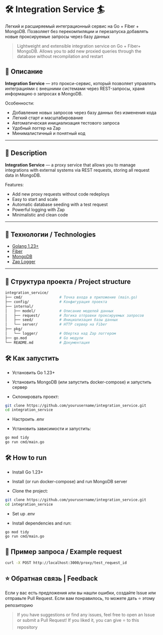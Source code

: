 # 🛠 Integration Service 🏄

Легкий и расширяемый интеграционный сервис на Go + Fiber + MongoDB. Позволяет без перекомпиляции и перезапуска добавлять новые проксируемые запросы через базу данных

>Lightweight and extensible integration service on Go + Fiber+ MongoDB. Allows you to add new proxied queries through the database without recompilation and restart

## 📖 Описание


**Integration Service** — это прокси-сервис, который позволяет управлять интеграциями с внешними системами через REST-запросы, храня информацию о запросах в MongoDB.

Особенности:
- Добавление новых запросов через базу данных без изменения кода
- Легкий старт и масштабирование
- Автоматическая инициализация тестового запроса
- Удобный логгер на Zap
- Минималистичный и понятный код

---

## 📖 Description

**Integration Service** — a proxy service that allows you to manage integrations with external systems via REST requests, storing all request data in MongoDB.

Features:
- Add new proxy requests without code redeploys
- Easy to start and scale
- Automatic database seeding with a test request
- Powerful logging with Zap
- Minimalistic and clean code

---

## 🚀 Технологии / Technologies

- [Golang 1.23+](https://golang.org/)
- [Fiber](https://gofiber.io/)
- [MongoDB](https://www.mongodb.com/)
- [Zap Logger](https://pkg.go.dev/go.uber.org/zap)

---

## 📂 Структура проекта / Project structure

```bash
integration_service/
├── cmd/                 # Точка входа в приложение (main.go)
├── config/              # Конфигурация проекта
├── internal/
│   ├── model/           # Описание моделей данных
│   ├── request/         # Логика отправки проксируемых запросов
│   ├── seed/            # Инициализация базы данных
│   └── server/          # HTTP сервер на Fiber
├── pkg/
│   └── logger/          # Обертка над Zap логгером
├── go.mod               # Go модули
└── README.md            # Документация
```

## 🛠 Как запустить
- Установить Go 1.23+

- Установить MongoDB (или запустить docker-compose) и запустить сервер

- Склонировать проект:
```bash
git clone https://github.com/yourusername/integration_service.git
cd integration_service
```

- Настроить .env

- Установить зависимости и запустить:
``` bash
go mod tidy
go run cmd/main.go
```

## 🛠 How to run
- Install Go 1.23+

- Install (or run docker-compose) and run MongoDB server

- Clone the project:
```bash
git clone https://github.com/yourusername/integration_service.git
cd integration_service
```

- Set up .env

- Install dependencies and run:
``` bash
go mod tidy
go run cmd/main.go
```

## 🎯 Пример запроса / Example request
```bash
curl -X POST http://localhost:3000/proxy/test_request_id
```

## ⭐ Обратная связь | Feedback
Если у вас есть предложения или вы нашли ошибки, создайте Issue или отправьте Pull Request. Если вам понравилось, то можете дать ⭐ этому репозиторию
> If you have suggestions or find any issues, feel free to open an Issue or submit a Pull Request! If you liked it, you can give ⭐ to this repository